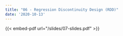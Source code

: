 ```yaml
---
title: "06 - Regression Discontinuity Design (RDD)"
date: '2020-10-13'
---
```


{{< embed-pdf url="/slides/07-slides.pdf" >}}



